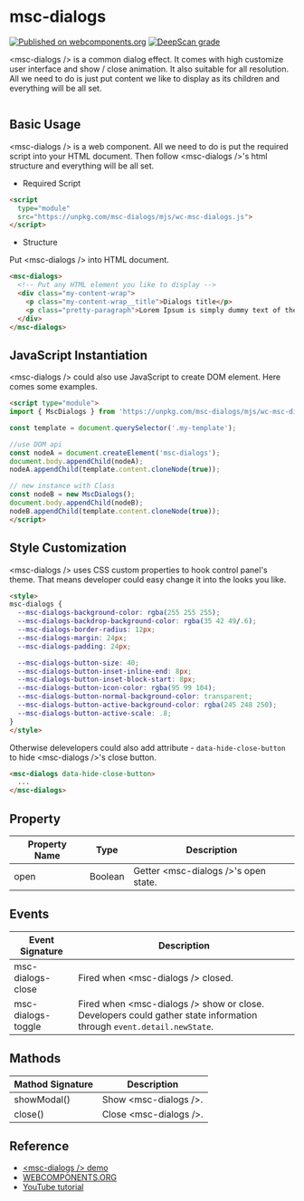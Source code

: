 # msc-dialogs

[![Published on webcomponents.org](https://img.shields.io/badge/webcomponents.org-published-blue.svg)](https://www.webcomponents.org/element/msc-dialogs) [![DeepScan grade](https://deepscan.io/api/teams/16372/projects/28782/branches/927842/badge/grade.svg)](https://deepscan.io/dashboard#view=project&tid=16372&pid=28782&bid=927842)

&lt;msc-dialogs /> is a common dialog effect. It comes with high customize user interface and show / close animation. It also suitable for all resolution. All we need to do is just put content we like to display as its children and everything will be all set.

![<msc-dialogs />](https://blog.lalacube.com/mei/img/preview/msc-dialogs.png)

## Basic Usage

&lt;msc-dialogs /> is a web component. All we need to do is put the required script into your HTML document. Then follow &lt;msc-dialogs />'s html structure and everything will be all set.

- Required Script

```html
<script 
  type="module"
  src="https://unpkg.com/msc-dialogs/mjs/wc-msc-dialogs.js">
</script>
```

- Structure

Put &lt;msc-dialogs /> into HTML document.

```html
<msc-dialogs>
  <!-- Put any HTML element you like to display -->
  <div class="my-content-wrap">
    <p class="my-content-wrap__title">Dialogs title</p>
    <p class="pretty-paragraph">Lorem Ipsum is simply dummy text of the printing and typesetting industry. Lorem Ipsum has been the industry's standard dummy text ever since the 1500s, when an unknown printer took a galley of type and scrambled it to make a type specimen book. It has survived not only five centuries, but also the leap into electronic typesetting, remaining essentially unchanged. It was popularised in the 1960s with the release of Letraset sheets containing Lorem Ipsum passages, and more recently with desktop publishing software like Aldus PageMaker including versions of Lorem Ipsum.</p>
  </div>
</msc-dialogs>
```

## JavaScript Instantiation

&lt;msc-dialogs /> could also use JavaScript to create DOM element. Here comes some examples.

```html
<script type="module">
import { MscDialogs } from 'https://unpkg.com/msc-dialogs/mjs/wc-msc-dialogs.js';

const template = document.querySelector('.my-template');

//use DOM api
const nodeA = document.createElement('msc-dialogs');
document.body.appendChild(nodeA);
nodeA.appendChild(template.content.cloneNode(true));

// new instance with Class
const nodeB = new MscDialogs();
document.body.appendChild(nodeB);
nodeB.appendChild(template.content.cloneNode(true));
</script>
```

## Style Customization

&lt;msc-dialogs /> uses CSS custom properties to hook control panel's theme. That means developer could easy change it into the looks you like.

```html
<style>
msc-dialogs {
  --msc-dialogs-background-color: rgba(255 255 255);
  --msc-dialogs-backdrop-background-color: rgba(35 42 49/.6);
  --msc-dialogs-border-radius: 12px;
  --msc-dialogs-margin: 24px;
  --msc-dialogs-padding: 24px;

  --msc-dialogs-button-size: 40;
  --msc-dialogs-button-inset-inline-end: 8px;
  --msc-dialogs-button-inset-block-start: 8px;
  --msc-dialogs-button-icon-color: rgba(95 99 104);
  --msc-dialogs-button-normal-background-color: transparent;
  --msc-dialogs-button-active-background-color: rgba(245 248 250);
  --msc-dialogs-button-active-scale: .8;
}
</style>
```

Otherwise delevelopers could also add attribute - `data-hide-close-button` to hide &lt;msc-dialogs />'s close button.

```html
<msc-dialogs data-hide-close-button>
  ...
</msc-dialogs>
```

## Property
| Property Name | Type | Description |
| ----------- | ----------- | ----------- |
| open | Boolean | Getter &lt;msc-dialogs />'s open state. |

## Events
| Event Signature | Description |
| ----------- | ----------- |
| msc-dialogs-close | Fired when &lt;msc-dialogs /> closed. |
| msc-dialogs-toggle | Fired when &lt;msc-dialogs /> show or close. Developers could gather state information through `event.detail.newState`. |

## Mathods
| Mathod Signature | Description |
| ----------- | ----------- |
| showModal() | Show &lt;msc-dialogs />. |
| close() | Close &lt;msc-dialogs />. |


## Reference
- [&lt;msc-dialogs /> demo](https://blog.lalacube.com/mei/webComponent_msc-dialogs.html)
- [WEBCOMPONENTS.ORG](https://www.webcomponents.org/element/msc-dialogs)
- [YouTube tutorial](https://youtube.com/shorts/DkmxluhkvnM)

